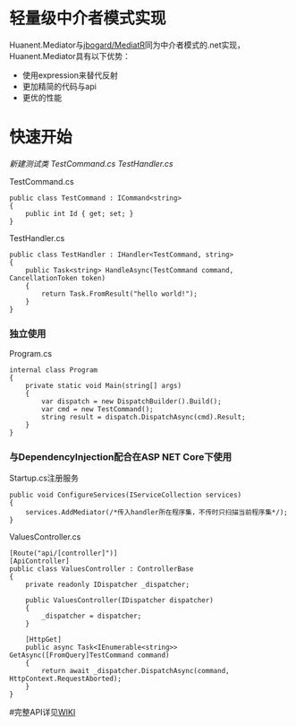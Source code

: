 # 轻量级中介者模式实现

Huanent.Mediator与[jbogard/MediatR](https://github.com/jbogard/MediatR)同为中介者模式的.net实现，Huanent.Mediator具有以下优势：

* 使用expression来替代反射
* 更加精简的代码与api
* 更优的性能

# 快速开始
_新建测试类 TestCommand.cs TestHandler.cs_

TestCommand.cs
```
public class TestCommand : ICommand<string>
{
    public int Id { get; set; }
}
```
TestHandler.cs
```
public class TestHandler : IHandler<TestCommand, string>
{
    public Task<string> HandleAsync(TestCommand command, CancellationToken token)
    {
        return Task.FromResult("hello world!");
    }
}
```
### 独立使用
Program.cs
```
internal class Program
{
    private static void Main(string[] args)
    {
        var dispatch = new DispatchBuilder().Build();
        var cmd = new TestCommand();
        string result = dispatch.DispatchAsync(cmd).Result;
    }
}

```

### 与DependencyInjection配合在ASP NET Core下使用
Startup.cs注册服务
```
public void ConfigureServices(IServiceCollection services)
{
    services.AddMediator(/*传入handler所在程序集，不传时只扫描当前程序集*/);
}

```
ValuesController.cs
```
[Route("api/[controller]")]
[ApiController]
public class ValuesController : ControllerBase
{
    private readonly IDispatcher _dispatcher;

    public ValuesController(IDispatcher dispatcher)
    {
        _dispatcher = dispatcher;
    }

    [HttpGet]
    public async Task<IEnumerable<string>> GetAsync([FromQuery]TestCommand command)
    {
        return await _dispatcher.DispatchAsync(command, HttpContext.RequestAborted);
    }
}

```

#完整API详见[WIKI]()
